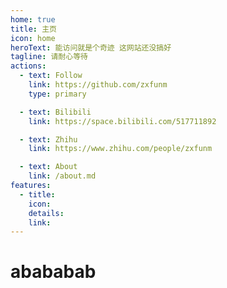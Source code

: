 ```yaml
---
home: true
title: 主页
icon: home
heroText: 能访问就是个奇迹 这网站还没搞好
tagline: 请耐心等待
actions:
  - text: Follow
    link: https://github.com/zxfunm
    type: primary

  - text: Bilibili
    link: https://space.bilibili.com/517711892

  - text: Zhihu
    link: https://www.zhihu.com/people/zxfunm

  - text: About
    link: /about.md
features:
  - title:  
    icon: 
    details:
    link: 
---
```

# abababab